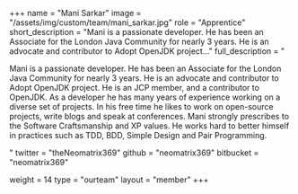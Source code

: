 +++
name = "Mani Sarkar"
image = "/assets/img/custom/team/mani_sarkar.jpg"
role = "Apprentice"
short_description = "Mani is a passionate developer. He has been an Associate for the  London Java Community for nearly 3 years. He is an advocate and contributor to Adopt OpenJDK project..."
full_description = "<p>Mani is a passionate developer. He has been an Associate for the  London Java Community for nearly 3 years. He is an advocate and contributor to Adopt OpenJDK project. He is an JCP member, and a contributor to OpenJDK. As a developer he has many years of experience working on a diverse set of projects. In his free time he likes to work on open-source projects, write blogs and speak at conferences. Mani strongly prescribes to the Software Craftsmanship and XP values. He works hard to better himself in practices such as TDD, BDD, Simple Design and Pair Programming.</p>"
twitter = "theNeomatrix369"
github = "neomatrix369"
bitbucket = "neomatrix369"

weight = 14
type = "ourteam"
layout = "member"
+++
